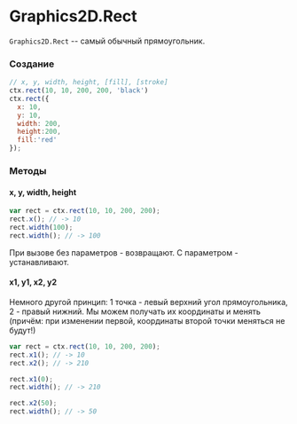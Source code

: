 Graphics2D.Rect
===================

`Graphics2D.Rect` -- самый обычный прямоугольник.

### Создание
```js
// x, y, width, height, [fill], [stroke]
ctx.rect(10, 10, 200, 200, 'black')
ctx.rect({
  x: 10,
  y: 10,
  width: 200,
  height:200,
  fill:'red'
});
```

### Методы
#### x, y, width, height
```js
var rect = ctx.rect(10, 10, 200, 200);
rect.x(); // -> 10
rect.width(100);
rect.width(); // -> 100
```
При вызове без параметров - возвращают. С параметром - устанавливают.

#### x1, y1, x2, y2
Немного другой принцип: 1 точка - левый верхний угол прямоугольника, 2 - правый нижний. Мы можем получать их координаты и менять (причём: при изменении первой, координаты второй точки меняться не будут!)
```js
var rect = ctx.rect(10, 10, 200, 200);
rect.x1(); // -> 10
rect.x2(); // -> 210

rect.x1(0);
rect.width(); // -> 210

rect.x2(50);
rect.width(); // -> 50
```